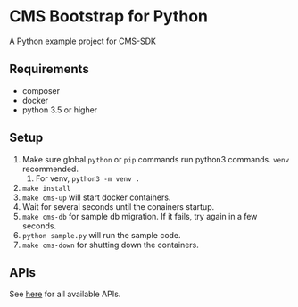 # CMS Bootstrap for Python

A Python example project for CMS-SDK

## Requirements

- composer
- docker
- python 3.5 or higher

## Setup

1. Make sure global `python` or `pip` commands run python3 commands. `venv` recommended.
    1. For venv, `python3 -m venv .`
1. `make install`
1. `make cms-up` will start docker containers.
1. Wait for several seconds until the conainers startup.
1. `make cms-db` for sample db migration. If it fails, try again in a few seconds.
1. `python sample.py` will run the sample code.
1. `make cms-down` for shutting down the containers.

## APIs

See [here](https://github.com/ridi/cms-sdk/tree/2.x/lib/thrift-idl) for all available APIs.